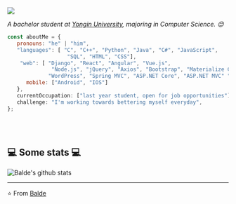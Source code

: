 <img src="https://github.com/mambalde/balde/blob/master/svg.svg"/>


<p><em>A bachelor student at <a href="https://yongin.ac.kr">Yongin University</a>, majoring in Computer Science. 😊</br>
</em></p>


```javascript
const aboutMe = {
   pronouns: "he" | "him",
   "languages": [ "C", "C++", "Python", "Java", "C#", "JavaScript",
                   "SQL", "HTML", "CSS"],
    "web": [ "Django", "React", "Angular", "Vue.js", 
              "Node.js", "jQuery", "Axios", "Bootstrap", "Materialize CSS",
             "WordPress", "Spring MVC", "ASP.NET Core", "ASP.NET MVC" "WPF", "Winforms", "Xamarin"],
      mobile: ["Android", "IOS"]
   },
   currentOccupation: ["last year student, open for job opportunities"],
   challenge: "I'm working towards bettering myself everyday",
};
```
</br></br>
<h2>💻 Some stats 💻</h2>

![Balde's github stats](https://github-readme-stats.vercel.app/api?username=mambalde&show_icons=true&title_color=fff&icon_color=79ff97&text_color=9f9f9f&bg_color=151515)

---

⭐️ From [Balde](https://github.com/mambalde)
